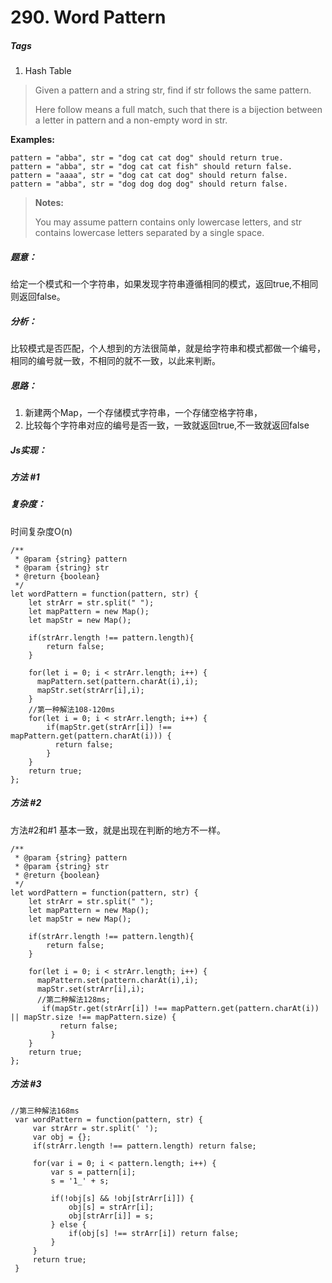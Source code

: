 # 290. Word Pattern
##### Tags
1. Hash Table

>Given a pattern and a string str, find if str follows the same pattern.
>
>Here follow means a full match, such that there is a bijection between a letter in pattern and a non-empty word in str.
>
<strong>Examples:</strong>
```
pattern = "abba", str = "dog cat cat dog" should return true.
pattern = "abba", str = "dog cat cat fish" should return false.
pattern = "aaaa", str = "dog cat cat dog" should return false.
pattern = "abba", str = "dog dog dog dog" should return false.
```
><strong>Notes:</strong>
>
>You may assume pattern contains only lowercase letters, and str contains lowercase letters separated by a single space.


##### 题意：
给定一个模式和一个字符串，如果发现字符串遵循相同的模式，返回true,不相同则返回false。

##### 分析：
比较模式是否匹配，个人想到的方法很简单，就是给字符串和模式都做一个编号，相同的编号就一致，不相同的就不一致，以此来判断。

##### 思路：
1. 新建两个Map，一个存储模式字符串，一个存储空格字符串，
2. 比较每个字符串对应的编号是否一致，一致就返回true,不一致就返回false

##### Js实现：

##### 方法 #1
##### 复杂度：
时间复杂度O(n)
```
/**
 * @param {string} pattern
 * @param {string} str
 * @return {boolean}
 */
let wordPattern = function(pattern, str) {
    let strArr = str.split(" ");
    let mapPattern = new Map();
    let mapStr = new Map();
    
    if(strArr.length !== pattern.length){
        return false;
    }
    
    for(let i = 0; i < strArr.length; i++) {
      mapPattern.set(pattern.charAt(i),i);
      mapStr.set(strArr[i],i);
    }
    //第一种解法108-120ms
    for(let i = 0; i < strArr.length; i++) {
        if(mapStr.get(strArr[i]) !== mapPattern.get(pattern.charAt(i))) {
          return false;
        }
    }
    return true;
};

```

##### 方法 #2

方法#2和#1 基本一致，就是出现在判断的地方不一样。
```
/**
 * @param {string} pattern
 * @param {string} str
 * @return {boolean}
 */
let wordPattern = function(pattern, str) {
    let strArr = str.split(" ");
    let mapPattern = new Map();
    let mapStr = new Map();
    
    if(strArr.length !== pattern.length){
        return false;
    }
    
    for(let i = 0; i < strArr.length; i++) {
      mapPattern.set(pattern.charAt(i),i);
      mapStr.set(strArr[i],i);
      //第二种解法128ms;
       if(mapStr.get(strArr[i]) !== mapPattern.get(pattern.charAt(i)) || mapStr.size !== mapPattern.size) {
           return false;
         }
    }
    return true;
};

```

##### 方法 #3

```
//第三种解法168ms
 var wordPattern = function(pattern, str) {
     var strArr = str.split(' ');
     var obj = {};
     if(strArr.length !== pattern.length) return false;
    
     for(var i = 0; i < pattern.length; i++) {
         var s = pattern[i];
         s = '1_' + s;
        
         if(!obj[s] && !obj[strArr[i]]) {
             obj[s] = strArr[i];
             obj[strArr[i]] = s;
         } else {
             if(obj[s] !== strArr[i]) return false;
         }
     }
     return true;
 }

```






